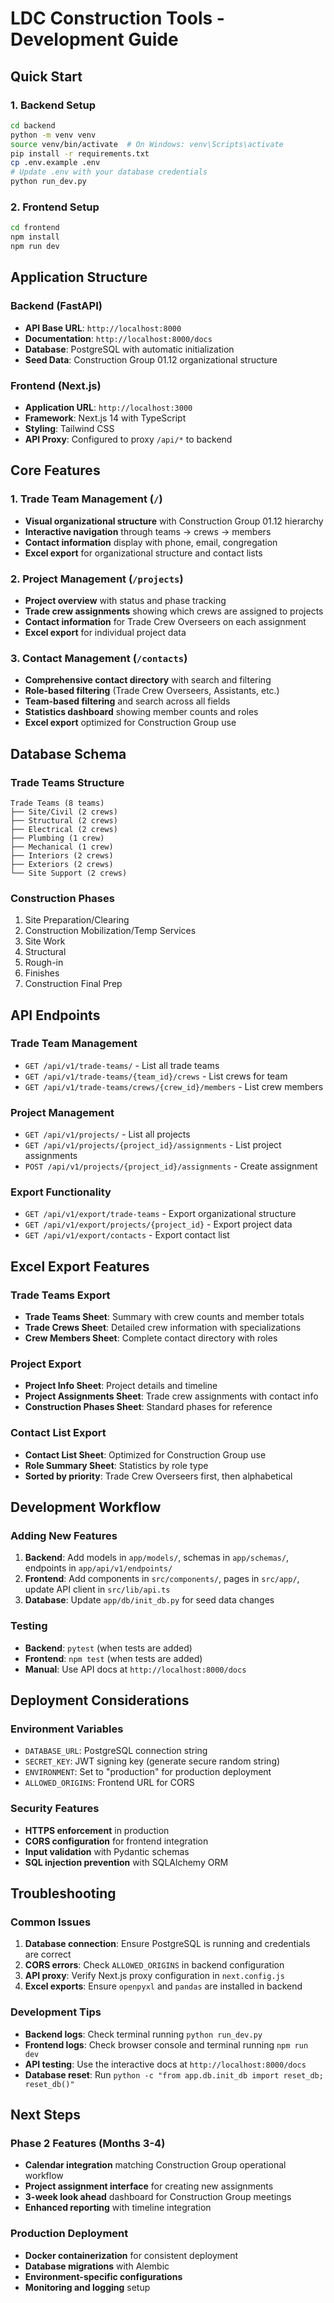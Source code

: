 # LDC Construction Tools - Development Guide

## Quick Start

### 1. Backend Setup
```bash
cd backend
python -m venv venv
source venv/bin/activate  # On Windows: venv\Scripts\activate
pip install -r requirements.txt
cp .env.example .env
# Update .env with your database credentials
python run_dev.py
```

### 2. Frontend Setup
```bash
cd frontend
npm install
npm run dev
```

## Application Structure

### Backend (FastAPI)
- **API Base URL**: `http://localhost:8000`
- **Documentation**: `http://localhost:8000/docs`
- **Database**: PostgreSQL with automatic initialization
- **Seed Data**: Construction Group 01.12 organizational structure

### Frontend (Next.js)
- **Application URL**: `http://localhost:3000`
- **Framework**: Next.js 14 with TypeScript
- **Styling**: Tailwind CSS
- **API Proxy**: Configured to proxy `/api/*` to backend

## Core Features

### 1. Trade Team Management (`/`)
- **Visual organizational structure** with Construction Group 01.12 hierarchy
- **Interactive navigation** through teams → crews → members
- **Contact information** display with phone, email, congregation
- **Excel export** for organizational structure and contact lists

### 2. Project Management (`/projects`)
- **Project overview** with status and phase tracking
- **Trade crew assignments** showing which crews are assigned to projects
- **Contact information** for Trade Crew Overseers on each assignment
- **Excel export** for individual project data

### 3. Contact Management (`/contacts`)
- **Comprehensive contact directory** with search and filtering
- **Role-based filtering** (Trade Crew Overseers, Assistants, etc.)
- **Team-based filtering** and search across all fields
- **Statistics dashboard** showing member counts and roles
- **Excel export** optimized for Construction Group use

## Database Schema

### Trade Teams Structure
```
Trade Teams (8 teams)
├── Site/Civil (2 crews)
├── Structural (2 crews)  
├── Electrical (2 crews)
├── Plumbing (1 crew)
├── Mechanical (1 crew)
├── Interiors (2 crews)
├── Exteriors (2 crews)
└── Site Support (2 crews)
```

### Construction Phases
1. Site Preparation/Clearing
2. Construction Mobilization/Temp Services
3. Site Work
4. Structural
5. Rough-in
6. Finishes
7. Construction Final Prep

## API Endpoints

### Trade Team Management
- `GET /api/v1/trade-teams/` - List all trade teams
- `GET /api/v1/trade-teams/{team_id}/crews` - List crews for team
- `GET /api/v1/trade-teams/crews/{crew_id}/members` - List crew members

### Project Management
- `GET /api/v1/projects/` - List all projects
- `GET /api/v1/projects/{project_id}/assignments` - List project assignments
- `POST /api/v1/projects/{project_id}/assignments` - Create assignment

### Export Functionality
- `GET /api/v1/export/trade-teams` - Export organizational structure
- `GET /api/v1/export/projects/{project_id}` - Export project data
- `GET /api/v1/export/contacts` - Export contact list

## Excel Export Features

### Trade Teams Export
- **Trade Teams Sheet**: Summary with crew counts and member totals
- **Trade Crews Sheet**: Detailed crew information with specializations
- **Crew Members Sheet**: Complete contact directory with roles

### Project Export
- **Project Info Sheet**: Project details and timeline
- **Project Assignments Sheet**: Trade crew assignments with contact info
- **Construction Phases Sheet**: Standard phases for reference

### Contact List Export
- **Contact List Sheet**: Optimized for Construction Group use
- **Role Summary Sheet**: Statistics by role type
- **Sorted by priority**: Trade Crew Overseers first, then alphabetical

## Development Workflow

### Adding New Features
1. **Backend**: Add models in `app/models/`, schemas in `app/schemas/`, endpoints in `app/api/v1/endpoints/`
2. **Frontend**: Add components in `src/components/`, pages in `src/app/`, update API client in `src/lib/api.ts`
3. **Database**: Update `app/db/init_db.py` for seed data changes

### Testing
- **Backend**: `pytest` (when tests are added)
- **Frontend**: `npm test` (when tests are added)
- **Manual**: Use API docs at `http://localhost:8000/docs`

## Deployment Considerations

### Environment Variables
- `DATABASE_URL`: PostgreSQL connection string
- `SECRET_KEY`: JWT signing key (generate secure random string)
- `ENVIRONMENT`: Set to "production" for production deployment
- `ALLOWED_ORIGINS`: Frontend URL for CORS

### Security Features
- **HTTPS enforcement** in production
- **CORS configuration** for frontend integration
- **Input validation** with Pydantic schemas
- **SQL injection prevention** with SQLAlchemy ORM

## Troubleshooting

### Common Issues
1. **Database connection**: Ensure PostgreSQL is running and credentials are correct
2. **CORS errors**: Check `ALLOWED_ORIGINS` in backend configuration
3. **API proxy**: Verify Next.js proxy configuration in `next.config.js`
4. **Excel exports**: Ensure `openpyxl` and `pandas` are installed in backend

### Development Tips
- **Backend logs**: Check terminal running `python run_dev.py`
- **Frontend logs**: Check browser console and terminal running `npm run dev`
- **API testing**: Use the interactive docs at `http://localhost:8000/docs`
- **Database reset**: Run `python -c "from app.db.init_db import reset_db; reset_db()"`

## Next Steps

### Phase 2 Features (Months 3-4)
- **Calendar integration** matching Construction Group operational workflow
- **Project assignment interface** for creating new assignments
- **3-week look ahead** dashboard for Construction Group meetings
- **Enhanced reporting** with timeline integration

### Production Deployment
- **Docker containerization** for consistent deployment
- **Database migrations** with Alembic
- **Environment-specific configurations**
- **Monitoring and logging** setup
